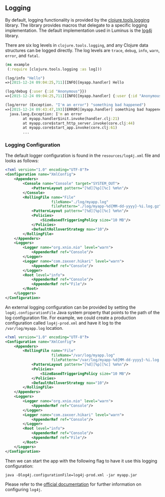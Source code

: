 ## Logging

By default, logging functionality is provided by the [clojure.tools.logging](https://github.com/clojure/tools.logging)
library. The library provides macros that delegate to a specific logging implementation.
The default implementation used in Luminus is the [log4j](https://logging.apache.org/log4j/2.x/) library.

There are six log levels in `clojure.tools.logging`, and any Clojure data structures can be logged directly.
The log levels are `trace`, `debug`, `info`, `warn`, `error`, and `fatal`.

```clojure
(ns example
 (:require [clojure.tools.logging :as log]))

(log/info "Hello")
=>[2015-12-24 09:04:25,711][INFO][myapp.handler] Hello

(log/debug {:user {:id "Anonymous"}})
=>[2015-12-24 09:04:25,711][INFO][myapp.handler] {:user {:id "Anonymous"}}

(log/error (Exception. "I'm an error") "something bad happened")
=>[2015-12-24 09:43:47,193][ERROR][myapp.handler] something bad happened
  java.lang.Exception: I'm an error
    	at myapp.handler$init.invoke(handler.clj:21)
    	at myapp.core$start_http_server.invoke(core.clj:44)
    	at myapp.core$start_app.invoke(core.clj:61)
    	...
```

### Logging Configuration


The default logger configuration is found in the `resources/log4j.xml` file and looks as follows:

```xml
<?xml version="1.0" encoding="UTF-8"?>
<Configuration name="XmlConfig">
    <Appenders>
        <Console name="Console" target="SYSTEM_OUT">
            <PatternLayout pattern="[%d][%p][%c] %m%n"/>
        </Console>
        <RollingFile name="File"
                     fileName="./log/myapp.log"
                     filePattern="./log/myapp-%d{MM-dd-yyyy}-%i.log.gz">
            <PatternLayout pattern="[%d][%p][%c] %m%n"/>
            <Policies>
                <SizeBasedTriggeringPolicy size="10 MB"/>
            </Policies>
            <DefaultRolloverStrategy max="10"/>
        </RollingFile>
    </Appenders>
    <Loggers>
        <Logger name="org.xnio.nio" level="warn">
            <AppenderRef ref="Console"/>
        </Logger>
        <Logger name="com.zaxxer.hikari" level="warn">
            <AppenderRef ref="Console"/>
        </Logger>
        <Root level="info">
            <AppenderRef ref="Console"/>
            <AppenderRef ref="File"/>
        </Root>
    </Loggers>
</Configuration>
```

An external logging configuration can be provided by setting the `log4j.configurationFile` Java system property
that points to the path of the log configuration file. For example, we could create a production configuration
called `log4j-prod.xml` and have it log to the `/var/log/myapp.log` location.

```xml
<?xml version="1.0" encoding="UTF-8"?>
<Configuration name="XmlConfig">
    <Appenders>
        <RollingFile name="File"
                     fileName="/var/log/myapp.log"
                     filePattern="/var/log/myapp-%d{MM-dd-yyyy}-%i.log.gz">
            <PatternLayout pattern="[%d][%p][%c] %m%n"/>
            <Policies>
                <SizeBasedTriggeringPolicy size="10 MB"/>
            </Policies>
            <DefaultRolloverStrategy max="10"/>
        </RollingFile>
    </Appenders>
    <Loggers>
        <Logger name="org.xnio.nio" level="warn">
            <AppenderRef ref="Console"/>
        </Logger>
        <Logger name="com.zaxxer.hikari" level="warn">
            <AppenderRef ref="Console"/>
        </Logger>
        <Root level="info">
            <AppenderRef ref="Console"/>
            <AppenderRef ref="File"/>
        </Root>
    </Loggers>
</Configuration>
```

Then we can start the app with the following flag to have it use this logging configuration:

```
java -Dlog4j.configurationFile=log4j-prod.xml -jar myapp.jar
```

Please refer to the [official documentation](https://logging.apache.org/log4j/2.x/manual/configuration.html) for further information on configuring `log4j`.
